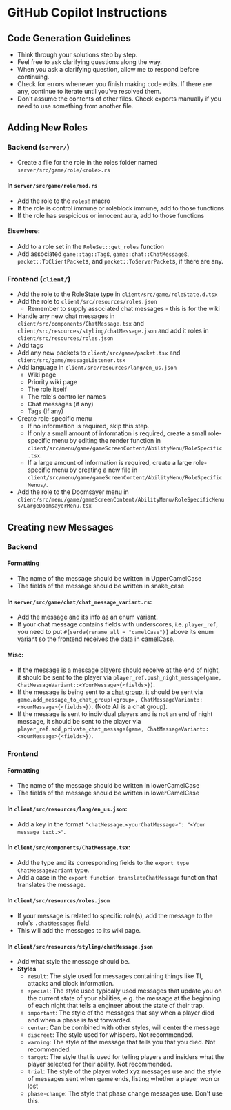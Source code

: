 # GitHub Copilot Instructions

## Code Generation Guidelines

- Think through your solutions step by step.
- Feel free to ask clarifying questions along the way.
- When you ask a clarifying question, allow me to respond before continuing.
- Check for errors whenever you finish making code edits. If there are any, continue to iterate until you've resolved them.
- Don't assume the contents of other files. Check exports manually if you need to use something from another file.

## Adding New Roles

### Backend (`server/`)

* Create a file for the role in the roles folder named `server/src/game/role/<role>.rs`

#### In `server/src/game/role/mod.rs`

* Add the role to the `roles!` macro
* If the role is control immune or roleblock immune, add to those functions
* If the role has suspicious or innocent aura, add to those functions

#### Elsewhere:

* Add to a role set in the `RoleSet::get_roles` function
* Add associated `game::tag::Tag`s, `game::chat::ChatMessage`s, `packet::ToClientPacket`s, and `packet::ToServerPacket`s, if there are any.

### Frontend (`client/`)

* Add the role to the RoleState type in `client/src/game/roleState.d.tsx`
* Add the role to `client/src/resources/roles.json`
  - Remember to supply associated chat messages - this is for the wiki
* Handle any new chat messages in `client/src/components/ChatMessage.tsx` and `client/src/resources/styling/chatMessage.json` and add it roles in `client/src/resources/roles.json`
* Add tags
* Add any new packets to `client/src/game/packet.tsx` and `client/src/game/messageListener.tsx`
* Add language in `client/src/resources/lang/en_us.json`
  - Wiki page
  - Priority wiki page
  - The role itself
  - The role's controller names
  - Chat messages (if any)
  - Tags (If any)
* Create role-specific menu 
  - If no information is required, skip this step.
  - If only a small amount of information is required, create a small role-specific menu by editing the render function in `client/src/menu/game/gameScreenContent/AbilityMenu/RoleSpecific.tsx`.
  - If a large amount of information is required, create a large role-specific menu by creating a new file in `client/src/menu/game/gameScreenContent/AbilityMenu/RoleSpecificMenus/`.
* Add the role to the Doomsayer menu in `client/src/menu/game/gameScreenContent/AbilityMenu/RoleSpecificMenus/LargeDoomsayerMenu.tsx`

## Creating new Messages

### Backend

#### Formatting

* The name of the message should be written in UpperCamelCase
* The fields of the message should be written in snake_case

#### In `server/src/game/chat/chat_message_variant.rs`:

* Add the message and its info as an enum variant.
* If your chat message contains fields with underscores, i.e. `player_ref`, you need to put `#[serde(rename_all = "camelCase")]` above its enum variant so the frontend receives the data in camelCase.

#### Misc:

* If the message is a message players should receive at the end of night, it should be sent to the player via `player_ref.push_night_message(game, ChatMessageVariant::<YourMessage>{<fields>})`.
* If the message is being sent to a <a href="https://midnightmachinations.net/wiki/standard/chatGroup">chat group</a>, it should be sent via `game.add_message_to_chat_group(<group>, ChatMessageVariant::<YourMessage>{<fields>})`. (Note All is a chat group).
* If the message is sent to individual players and is not an end of night message, it should be sent to the player via `player_ref.add_private_chat_message(game, ChatMessageVariant::<YourMessage>{<fields>})`.

### Frontend

#### Formatting

* The name of the message should be written in lowerCamelCase
* The fields of the message should be written in lowerCamelCase

#### In `client/src/resources/lang/en_us.json`:
* Add a key in the format `"chatMessage.<yourChatMessage>": "<Your message text.>"`.

#### In `client/src/components/ChatMessage.tsx`:
* Add the type and its corresponding fields to the `export type ChatMessageVariant` type.
* Add a case in the `export function translateChatMessage` function that translates the message.

#### In `client/src/resources/roles.json`
* If your message is related to specific role(s), add the message to the role's `.chatMessages` field.
* This will add the messages to its wiki page.

#### In `client/src/resources/styling/chatMessage.json`
* Add what style the message should be.
* **Styles**
  * `result`: The style used for messages containing things like TI, attacks and block information.
  * `special`: The style used typically used messages that update you on the current state of your abilities, e.g. the message at the beginning of each night that tells a engineer about the state of their trap.
  * `important`: The style of the messages that say when a player died and when a phase is fast forwarded.
  * `center`: Can be combined with other styles, will center the message
  * `discreet`: The style used for whispers. Not recommended.
  * `warning`: The style of the message that tells you that you died. Not recommended.
  * `target`: The style that is used for telling players and insiders what the player selected for their ability. Not recommended.
  * `trial`: The style of the player voted xyz messages use and the style of messages sent when game ends, listing whether a player won or lost
  * `phase-change`: The style that phase change messages use. Don't use this.
